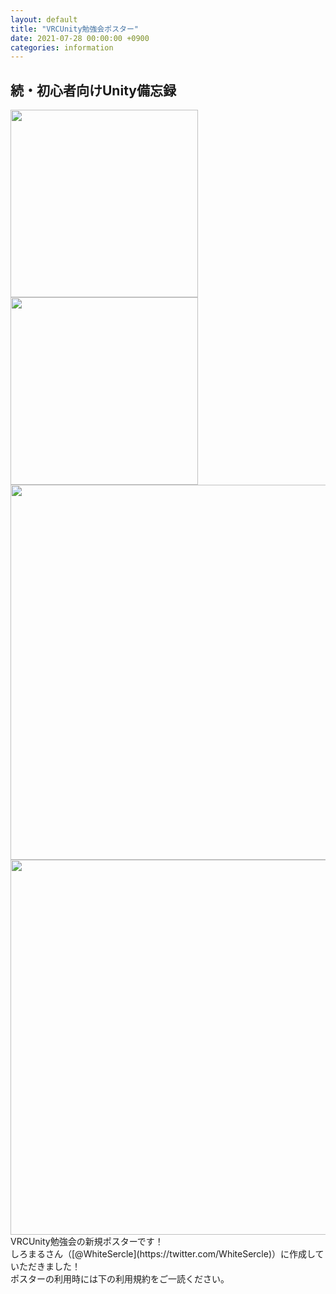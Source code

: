 ```yaml
---
layout: default
title: "VRCUnity勉強会ポスター"
date: 2021-07-28 00:00:00 +0900
categories: information
---
```

## 続・初心者向けUnity備忘録

<div style="float:left">
<a href="https://drive.google.com/drive/folders/1epQhPkuynXRsakyG4RSIFT2R-b42S6nP?usp=sharing"><img src="/assets/images/V_WH.png" width="300px"></a>
</div>
<a href="https://drive.google.com/drive/folders/1epQhPkuynXRsakyG4RSIFT2R-b42S6nP?usp=sharing"><img src="/assets/images/V_BK.png.jpg" width="300px"></a>
</div>
<a href="https://drive.google.com/drive/folders/1epQhPkuynXRsakyG4RSIFT2R-b42S6nP?usp=sharing"><img src="/assets/images/WH4-3.png" width="600px"></a>
</div>
<a href="https://drive.google.com/drive/folders/1epQhPkuynXRsakyG4RSIFT2R-b42S6nP?usp=sharing"><img src="/assets/images/BK4-3.png" width="600px"></a>
</div>

<div style="float:left">VRCUnity勉強会の新規ポスターです！<br>
しろまるさん（[@WhiteSercle](https://twitter.com/WhiteSercle)）に作成していただきました！<br>ポスターの利用時には下の利用規約をご一読ください。</div>
<div style="clear:both;"></div>